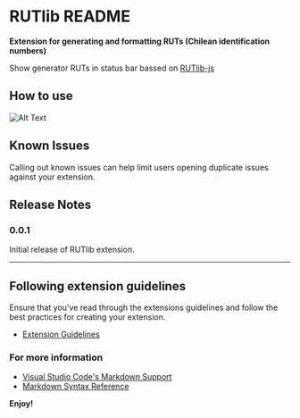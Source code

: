 # RUTlib README

**Extension for generating and formatting RUTs (Chilean identification numbers)**


Show generator RUTs in status bar bassed on [RUTlib-js](https://github.com/RUTlib/rutlib-js)



## How to use

![Alt Text](usage_example.gif)

## Known Issues

Calling out known issues can help limit users opening duplicate issues against your extension.

## Release Notes


### 0.0.1

Initial release of RUTlib extension.


-----------------------------------------------------------------------------------------------------------
## Following extension guidelines

Ensure that you've read through the extensions guidelines and follow the best practices for creating your extension.

* [Extension Guidelines](https://code.visualstudio.com/api/references/extension-guidelines)



### For more information

* [Visual Studio Code's Markdown Support](http://code.visualstudio.com/docs/languages/markdown)
* [Markdown Syntax Reference](https://help.github.com/articles/markdown-basics/)

**Enjoy!**
